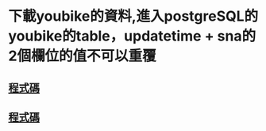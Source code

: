 # 下載youbike的資料,進入postgreSQL的youbike的table，updatetime + sna的2個欄位的值不可以重覆 

## [程式碼](./index.py)

## [程式碼](./data.py)
